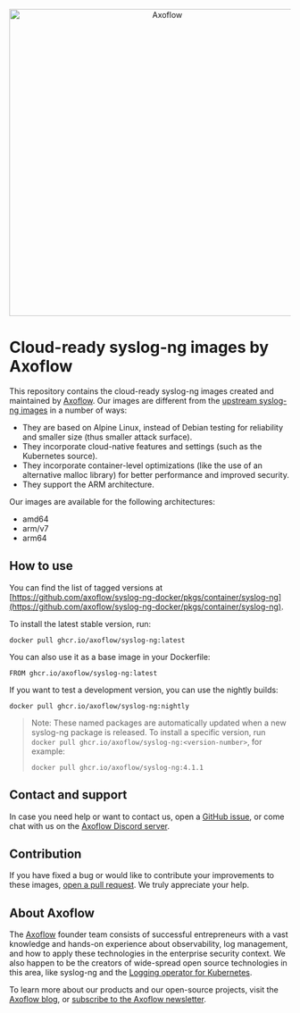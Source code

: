 
<p align="center">
  <picture>
    <source media="(prefers-color-scheme: light)" srcset="https://axoflow.com/wp-content/uploads/2023/03/axoflow-logging_unleashed-blue.svg">
    <source media="(prefers-color-scheme: dark)" srcset="https://axoflow.com/wp-content/uploads/2023/03/axoflow-logging_unleashed-grey.svg">
    <img alt="Axoflow" src="https://github.com/axoflow/syslog-ng-docker/raw/master/docs/logo.svg" width="550">
  </picture>
</p>

# Cloud-ready syslog-ng images by Axoflow

This repository contains the cloud-ready syslog-ng images created and maintained by [Axoflow](https://axoflow.com). Our images are different from the [upstream syslog-ng images](https://hub.docker.com/r/balabit/syslog-ng/) in a number of ways:

- They are based on Alpine Linux, instead of Debian testing for reliability and smaller size (thus smaller attack surface).
- They incorporate cloud-native features and settings (such as the Kubernetes source).
- They incorporate container-level optimizations (like the use of an alternative malloc library) for better performance and improved security.
- They support the ARM architecture.

Our images are available for the following architectures:

- amd64
- arm/v7
- arm64

## How to use

You can find the list of tagged versions at [https://github.com/axoflow/syslog-ng-docker/pkgs/container/syslog-ng](https://github.com/axoflow/syslog-ng-docker/pkgs/container/syslog-ng).

To install the latest stable version, run:

```shell
docker pull ghcr.io/axoflow/syslog-ng:latest
```

You can also use it as a base image in your Dockerfile:

```shell
FROM ghcr.io/axoflow/syslog-ng:latest
```

If you want to test a development version, you can use the nightly builds:

```shell
docker pull ghcr.io/axoflow/syslog-ng:nightly
```

> Note: These named packages are automatically updated when a new syslog-ng package is released. To install a specific version, run `docker pull ghcr.io/axoflow/syslog-ng:<version-number>`, for example:
>
> ```shell
> docker pull ghcr.io/axoflow/syslog-ng:4.1.1
> ```

## Contact and support

In case you need help or want to contact us, open a [GitHub issue](https://github.com/axoflow/syslog-ng-docker/issues), or come chat with us on the [Axoflow Discord server](FIXME).

## Contribution

If you have fixed a bug or would like to contribute your improvements to these images, [open a pull request](https://github.com/axoflow/syslog-ng-docker/pulls). We truly appreciate your help.

## About Axoflow

The [Axoflow](https://axoflow.com) founder team consists of successful entrepreneurs with a vast knowledge and hands-on experience about observability, log management, and how to apply these technologies in the enterprise security context. We also happen to be the creators of wide-spread open source technologies in this area, like syslog-ng and the [Logging operator for Kubernetes](https://github.com/kube-logging/logging-operator).

To learn more about our products and our open-source projects, visit the [Axoflow blog](https://axoflow.com/blog/), or [subscribe to the Axoflow newsletter](https://axoflow.com/#newsletter-subscription).
